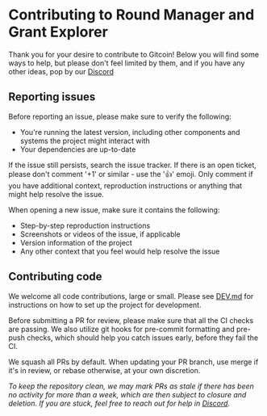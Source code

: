 # Contributing to Round Manager and Grant Explorer

Thank you for your desire to contribute to Gitcoin! Below you will find some ways to help, but please don't feel limited
by them, and if you have any other ideas, pop by our [Discord](https://discord.com/channels/562828676480237578/1149808279871049880)

## Reporting issues

Before reporting an issue, please make sure to verify the following:

- You're running the latest version, including other components and systems the project might interact with
- Your dependencies are up-to-date

If the issue still persists, search the issue tracker. If there is an open ticket, please don't comment '+1' or
similar - use the '👍' emoji. Only comment if you have additional context, reproduction instructions or anything that
might help resolve the issue.

When opening a new issue, make sure it contains the following:

- Step-by-step reproduction instructions
- Screenshots or videos of the issue, if applicable
- Version information of the project
- Any other context that you feel would help resolve the issue

## Contributing code

We welcome all code contributions, large or small. Please see [DEV.md](docs/DEV.md) for
instructions on how to set up the project for development.

Before submitting a PR for review, please make sure that all the CI checks are passing.
We also utilize git hooks for pre-commit
formatting and pre-push checks, which should help you catch issues early, before they fail the CI.

We squash all PRs by default. When updating your PR branch, use merge if it's in review, or rebase otherwise, at your
own discretion.

_To keep the repository clean, we may mark PRs as stale if there has been no activity for more than a week, which are
then subject to closure and deletion. If you are stuck, feel free to reach out for help
in [Discord](https://discord.com/channels/562828676480237578/1149808279871049880)._ 
